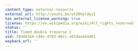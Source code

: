 ```yaml
---
content_type: external-resource
external_url: http://youtu.be/otZ0UyldyyI
has_external_license_warning: true
license: https://en.wikipedia.org/wiki/All_rights_reserved
status: ''
title: Timed double traverse 1
uid: 38d483a9-c04c-4783-88cc-a91daad4ad61
wayback_url: ''
---
```

